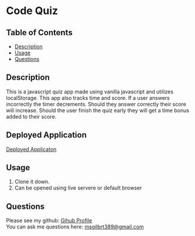 # Code Quiz

## Table of Contents
  - [Description](#description)
  - [Usage](#usage)
  - [Questions](#questions)

## Description
This is a javascript quiz app made using vanilla javascript and utilizes localStorage. This app also tracks time and score. If a user answers incorrectly the timer decrements. Should they answer correctly their score will increase. Should the user finish the quiz early they will get a time bonus added to their score.

## Deployed Application
[Deployed Applicaton](https://mollygilbert389.github.io/codeQuiz/)
  
## Usage
1. Clone it down. 
2. Can be opened using live servere or default browser

## Questions
Please see my github: [Gihub Profile](https://github.com/mollygilberet389)
<br>You can ask me questions here: msgilbrt389@gmail.com

